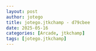 ```yaml
---
layout: post
author: jotego
title: jotego.jtkchamp - d79cbee
date: 2025-05-16
categories: [Arcade, jtkchamp]
tags: [jotego.jtkchamp]
---
```


